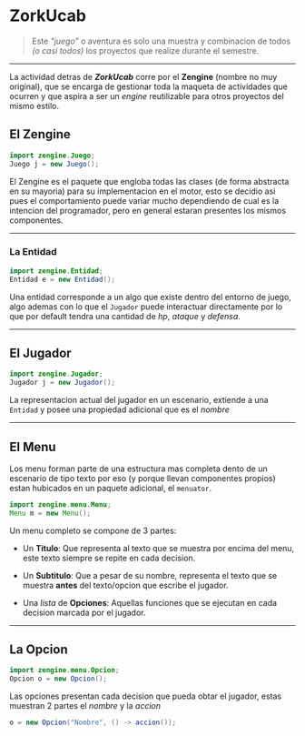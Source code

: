 ZorkUcab
========

> Este *"juego"* o aventura es solo una muestra y combinacion de todos *(o casi todos)* los proyectos que realize durante el semestre.

-------------------------------------------

La actividad detras de *__ZorkUcab__* corre por el __Zengine__ (nombre no muy original), que se encarga de gestionar toda la maqueta de actividades que ocurren y que aspira a ser un *engine* reutilizable para otros proyectos del mismo estilo.

## El Zengine ##
```java
import zengine.Juego;
Juego j = new Juego();
```
El Zengine es el paquete que engloba todas las clases (de forma abstracta en su mayoria) para su implementacion en el motor, esto se decidio asi pues el comportamiento puede variar mucho dependiendo de cual es la intencion del programador, pero en general estaran presentes los mismos componentes.

-----------------------------------

### La Entidad ###
```java
import zengine.Entidad;
Entidad e = new Entidad();
```
Una entidad corresponde a un algo que existe dentro del entorno de juego, algo ademas con lo que el `Jugador` puede interactuar directamente por lo que por default tendra una cantidad de *hp*, *ataque* y *defensa*.

-------------------------------

## El Jugador ##
```java
import zengine.Jugador;
Jugador j = new Jugador();
```
La representacion actual del jugador en un escenario, extiende a una `Entidad` y posee una propiedad adicional que es el *nombre*

----------------------------------

## El Menu ##
Los menu forman parte de una estructura mas completa dento de un escenario de tipo texto por eso (y porque llevan componentes propios) estan hubicados en un paquete adicional, el `menuator`.
```java
import zengine.menu.Menu;
Menu m = new Menu();
```
Un menu completo se compone de 3 partes:

- Un __Titulo__:
Que representa al texto que se muestra por encima del menu, este texto siempre se repite en cada decision.

- Un __Subtitulo__:
Que a pesar de su nombre, representa el texto que se muestra __antes__ del texto/opcion que escribe el jugador.

- Una *lista* de __Opciones__:
Aquellas funciones que se ejecutan en cada decision marcada por el jugador.

-----------------------------------

## La Opcion ##
```java
import zengine.menu.Opcion;
Opcion o = new Opcion();
```
Las opciones presentan cada decision que pueda obtar el jugador, estas muestran 2 partes el *nombre* y la *accion*
```java
o = new Opcion("Nombre", () -> accion());
```